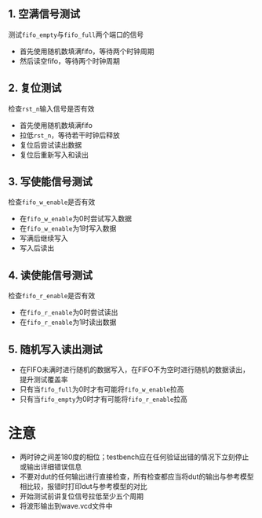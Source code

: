 ## 1. 空满信号测试

测试`fifo_empty`与`fifo_full`两个端口的信号

- 首先使用随机数填满fifo，等待两个时钟周期
- 然后读空fifo，等待两个时钟周期

## 2. 复位测试

检查`rst_n`输入信号是否有效

- 首先使用随机数填满fifo
- 拉低`rst_n`，等待若干时钟后释放
- 复位后尝试读出数据
- 复位后重新写入和读出

## 3. 写使能信号测试

检查`fifo_w_enable`是否有效

- 在`fifo_w_enable`为0时尝试写入数据
- 在`fifo_w_enable`为1时写入数据
- 写满后继续写入
- 写入后读出

## 4. 读使能信号测试

检查`fifo_r_enable`是否有效

- 在`fifo_r_enable`为0时尝试读出
- 在`fifo_r_enable`为1时读出数据

## 5. 随机写入读出测试

- 在FIFO未满时进行随机的数据写入，在FIFO不为空时进行随机的数据读出，提升测试覆盖率
- 只有当`fifo_full`为0时才有可能将`fifo_w_enable`拉高
- 只有当`fifo_empty`为0时才有可能将`fifo_r_enable`拉高

# 注意

- 两时钟之间差180度的相位；testbench应在任何验证出错的情况下立刻停止或输出详细错误信息
- 不要对dut的任何输出进行直接检查，所有检查都应当将dut的输出与参考模型相比较，报错时打印dut与参考模型的对比
- 开始测试前讲复位信号拉低至少五个周期
- 将波形输出到wave.vcd文件中